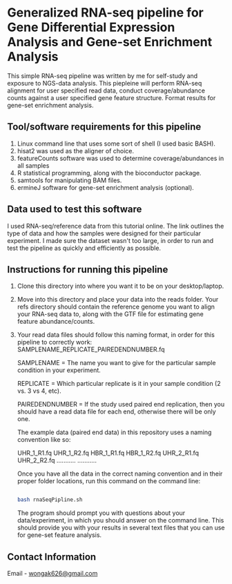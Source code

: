 # Generalized RNA-seq pipeline for Gene Differential Expression Analysis and Gene-set Enrichment Analysis

This simple RNA-seq pipeline was written by me for self-study and exposure to NGS-data analysis. This piepleine will
perform RNA-seq alignment for user specified read data, conduct coverage/abundance counts against a user specified
gene feature structure. Format results for gene-set enrichment analysis.

## Tool/software requirements for this pipeline
1. Linux command line that uses some sort of shell (I used basic BASH).
2. hisat2 was used as the aligner of choice.
3. featureCounts software was used to determine coverage/abundances in all samples
4. R statistical programming, along with the bioconductor package.
5. samtools for manipulating BAM files.
6. ermineJ software for gene-set enrichment analysis (optional).

## Data used to test this software
I used RNA-seq/reference data from this tutorial online. The link outlines the type of data and how the samples were
designed for their particular experiment. I made sure the dataset wasn't too large, in order to run and test
the pipeline as quickly and efficiently as possible.

## Instructions for running this pipeline
1. Clone this directory into where you want it to be on your desktop/laptop.

2. Move into this directory and place your data into the reads folder. Your refs directory should contain the reference
   genome you want to align your RNA-seq data to, along with the GTF file for estimating gene feature abundance/counts.

3. Your read data files should follow this naming format, in order for this pipeline to correctly work:
   SAMPLENAME_REPLICATE_PAIREDENDNUMBER.fq

   SAMPLENAME = The name you want to give for the particular sample condition in your experiment.

   REPLICATE = Which particular replicate is it in your sample condition (2 vs. 3 vs 4, etc). 

   PAIREDENDNUMBER = If the study used paired end replication, then you should have a read data file for each end, otherwise
   there will be only one.

   The example data (paired end data) in this repository uses a naming convention like so:
   
   UHR_1_R1.fq
   UHR_1_R2.fq
   HBR_1_R1.fq
   HBR_1_R2.fq
   UHR_2_R1.fq
   UHR_2_R2.fq 
   ...........
   ...........

   Once you have all the data in the correct naming convention and in their proper folder locations, run this command on the 
   command line:

   ```bash

   bash rnaSeqPipline.sh

   ```
   The program should prompt you with questions about your data/experiment, in which you should answer on the
   command line. This should provide you with your results in several text files that you can use for gene-set 
   feature analysis.



## Contact Information
Email - wongak626@gmail.com